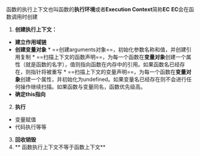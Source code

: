 函数的执行上下文也叫函数的**执行环境**或者**Execution Context**简称**EC**
**EC**会在函数调用时创建
1. **创建执行上下文：**
- **建立作用域链**
- **创建变量对象** 
		* ==创建arguments对象==，初始化参数名称和值，并创建引用复制
		* ==扫描上下文的函数声明==，为每一个函数在**变量对象**创建一个属性（就是函数的名字），值则指向函数在内存中的引用。如果函数名已经存在，则指针将被重写
		* ==扫描上下文的变量声明==，为每一个函数在**变量对象**创建一个属性，并初始化为undefined。如果变量名已经存在则不会进行任何操作继续扫描。如果函数与变量同名，函数优先级高。
- **确定this指向** 

2. **执行**
- 变量赋值
- 代码执行等等
3. **回收销毁**
4. ** 函数执行上下文不等于函数上下文** 